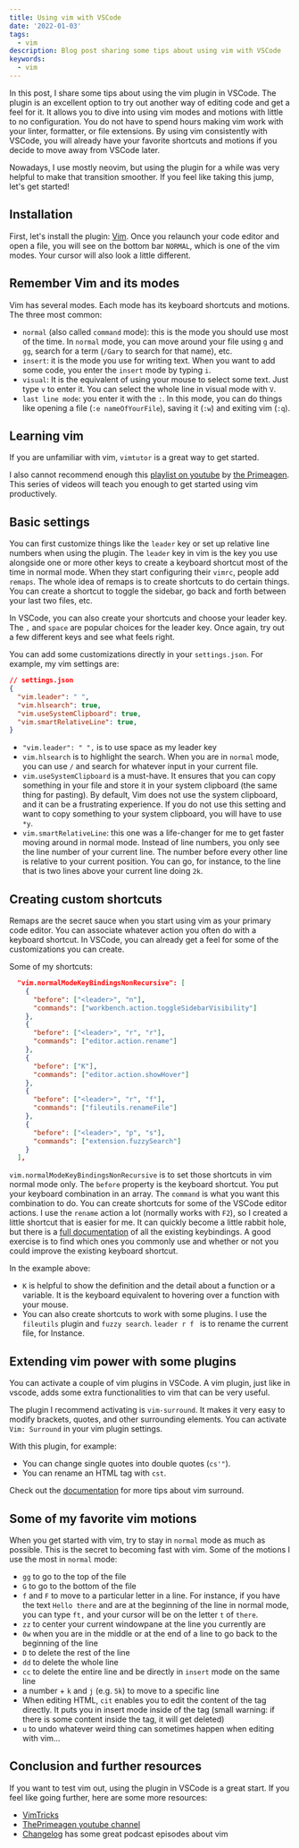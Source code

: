 ```yaml
---
title: Using vim with VSCode
date: '2022-01-03'
tags:
  - vim
description: Blog post sharing some tips about using vim with VSCode
keywords:
  - vim
---
```


In this post, I share some tips about using the vim plugin in VSCode. The plugin is an excellent option to try out another way of editing code and get a feel for it. It allows you to dive into using vim modes and motions with little to no configuration.  You do not have to spend hours making vim work with your linter, formatter, or file extensions. By using vim consistently with VSCode, you will already have your favorite shortcuts and motions if you decide to move away from VSCode later.

Nowadays, I use mostly neovim, but using the plugin for a while was very helpful to make that transition smoother. If you feel like taking this jump, let's get started!

## Installation

First, let's install the plugin: [Vim](https://marketplace.visualstudio.com/items?itemName=vscodevim.vim). Once you relaunch your code editor and open a file, you will see on the bottom bar `NORMAL`, which is one of the vim modes. Your cursor will also look a little different.

## Remember Vim and its modes

Vim has several modes. Each mode has its keyboard shortcuts and motions. The three most common:

* `normal` (also called `command` mode): this is the mode you should use most of the time. In `normal` mode, you can move around your file using `g` and `gg`, search for a term (`/Gary` to search for that name), etc.
* `insert`: it is the mode you use for writing text. When you want to add some code, you enter the `insert` mode by typing `i`.
* `visual`:  It is the equivalent of using your mouse to select some text. Just type `v` to enter it. You can select the whole line in visual mode with `V`.
* `last line mode`: you enter it with the `:`. In this mode, you can do things like opening a file (`:e nameOfYourFile`), saving it (`:w`) and exiting vim (`:q`).


## Learning vim

If you are unfamiliar with vim,  `vimtutor` is a great way to get started.

I also cannot recommend enough this [playlist on youtube](https://www.youtube.com/playlist?list=PLm323Lc7iSW_wuxqmKx_xxNtJC_hJbQ7R) by [the Primeagen](https://twitter.com/ThePrimeagen). This series of videos will teach you enough to get started using vim productively.

## Basic settings

You can first customize things like the `leader` key or set up relative line numbers when using the plugin. The `leader` key in vim is the key you use alongside one or more other keys to create a keyboard shortcut most of the time in normal mode. When they start configuring their `vimrc`, people add `remaps`. The whole idea of remaps is to create shortcuts to do certain things. You can create a shortcut to toggle the sidebar, go back and forth between your last two files, etc.

In VSCode, you can also create your shortcuts and choose your leader key. The `,` and `space` are popular choices for the leader key. Once again, try out a few different keys and see what feels right.

You can add some customizations directly in your `settings.json`. For example, my vim settings are:

```json
// settings.json
{
  "vim.leader": " ",
  "vim.hlsearch": true,
  "vim.useSystemClipboard": true,
  "vim.smartRelativeLine": true,
}
```

* `"vim.leader": " ",` is to use space as my leader key
* `vim.hlsearch` is to highlight the search. When you are in `normal` mode, you can use `/` and search for whatever input in your current file.
* `vim.useSystemClipboard` is a must-have. It ensures that you can copy something in your file and store it in your system clipboard (the same thing for pasting). By default, Vim does not use the system clipboard, and it can be a frustrating experience.  If you do not use this setting and want to copy something to your system clipboard, you will have to use `*y`.
* `vim.smartRelativeLine`: this one was a life-changer for me to get faster moving around in normal mode. Instead of line numbers, you only see the line number of your current line. The number before every other line is relative to your current position. You can go, for instance, to the line that is two lines above your current line doing `2k`.

## Creating custom shortcuts

Remaps are the secret sauce when you start using vim as your primary code editor. You can associate whatever action you often do with a keyboard shortcut. In VSCode, you can already get a feel for some of the customizations you can create.

Some of my shortcuts:

```json
  "vim.normalModeKeyBindingsNonRecursive": [
    {
      "before": ["<leader>", "n"],
      "commands": ["workbench.action.toggleSidebarVisibility"]
    },
    {
      "before": ["<leader>", "r", "r"],
      "commands": ["editor.action.rename"]
    },
    {
      "before": ["K"],
      "commands": ["editor.action.showHover"]
    },
    {
      "before": ["<leader>", "r", "f"],
      "commands": ["fileutils.renameFile"]
    },
    {
      "before": ["<leader>", "p", "s"],
      "commands": ["extension.fuzzySearch"]
    }
  ],
```

`vim.normalModeKeyBindingsNonRecursive` is to set those shortcuts in vim normal mode only. The `before` property is the keyboard shortcut. You put your keyboard combination in an array. The `command` is what you want this combination to do. You can create shortcuts for some of the VSCode editor actions. I use the `rename` action a lot (normally works with `F2`), so I created a little shortcut that is easier for me. It can quickly become a little rabbit hole, but there is a [full documentation](https://code.visualstudio.com/docs/getstarted/keybindings) of all the existing keybindings. A good exercise is to find which ones you commonly use and whether or not you could improve the existing keyboard shortcut.

In the example above:

* `K` is helpful to show the definition and the detail about a function or a variable. It is the keyboard equivalent to hovering over a function with your mouse.
* You can also create shortcuts to work with some plugins. I use the `fileutils` plugin and `fuzzy search`.  `leader r f ` is to rename the current file, for Instance.


## Extending vim power with some plugins

You can activate a couple of vim plugins in VSCode. A vim plugin, just like in vscode, adds some extra functionalities to vim that can be very useful.

The plugin I recommend activating is `vim-surround`. It makes it very easy to modify brackets, quotes, and other surrounding elements. You can activate `Vim: Surround` in your vim plugin settings.

With this plugin, for example:

* You can change single quotes into double quotes (`cs'"`).
* You can rename an HTML tag with `cst`.

Check out the [documentation](https://github.com/tpope/vim-surround) for more tips about vim surround.

## Some of my favorite vim motions

When you get started with vim, try to stay in `normal` mode as much as possible. This is the secret to becoming fast with vim. Some of the motions I use the most in `normal` mode:

* `gg` to go to the top of the file
* `G` to go to the bottom of the file
* `f` and `F` to move to a particular letter in a line. For instance, if you have the text `Hello there` and are at the beginning of the line in normal mode, you can type `ft,` and your cursor will be on the letter `t` of `there`.
* `zz` to center your current windowpane at the line you currently are
* `0w` when you are in the middle or at the end of a line to go back to the beginning of the line
* `D` to delete the rest of the line
* `dd` to delete the whole line
* `cc` to delete the entire line and be directly in `insert` mode on the same line
* a number + `k` and `j` (e.g. `5k`) to move to a specific line
* When editing HTML, `cit` enables you to edit the content of the tag directly. It puts you in insert mode inside of the tag (small warning: if there is some content inside the tag, it will get deleted)
* `u` to undo whatever weird thing can sometimes happen when editing with vim...

## Conclusion and further resources

If you want to test vim out, using the plugin in VSCode is a great start. If you feel like going further, here are some more resources:

* [VimTricks](https://vimtricks.com/)
* [ThePrimeagen youtube channel](https://www.youtube.com/c/ThePrimeagen)
* [Changelog](https://changelog.com/podcast) has some great podcast episodes about vim

